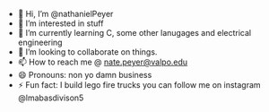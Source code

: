 - 👋 Hi, I’m @nathanielPeyer
- 👀 I’m interested in stuff
- 🌱 I’m currently learning C, some other lanugages and electrical engineering
- 💞️ I’m looking to collaborate on things.
- 📫 How to reach me @ nate.peyer@valpo.edu
- 😄 Pronouns: non yo damn business
- ⚡ Fun fact: I build lego fire trucks you can follow me on instagram @lmabasdivison5

<!---
nathanielPeyer/nathanielPeyer is a ✨ special ✨ repository because its `README.md` (this file) appears on your GitHub profile.
You can click the Preview link to take a look at your changes.
--->
